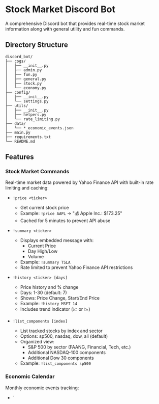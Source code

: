 # Stock Market Discord Bot

A comprehensive Discord bot that provides real-time stock market information along with general utility and fun commands.

## Directory Structure 
```
discord_bot/
├── cogs/
│   ├── __init__.py
│   ├── admin.py
│   ├── fun.py
│   ├── general.py
│   ├── stock.py
│   └── economy.py
├── config/
│   ├── __init__.py
│   └── settings.py
├── utils/
│   ├── __init__.py
│   ├── helpers.py
│   └── rate_limiting.py
├── data/
│   └── *_economic_events.json
├── main.py
├── requirements.txt
└── README.md
```

## Features

### Stock Market Commands
Real-time market data powered by Yahoo Finance API with built-in rate limiting and caching:

- `!price <ticker>`
  - Get current stock price
  - Example: `!price AAPL` → "💰 Apple Inc.: $173.25"
  - Cached for 5 minutes to prevent API abuse

- `!summary <ticker>`
  - Displays embedded message with:
    - Current Price
    - Day High/Low
    - Volume
  - Example: `!summary TSLA`
  - Rate limited to prevent Yahoo Finance API restrictions

- `!history <ticker> [days]`
  - Price history and % change
  - Days: 1-30 (default: 7)
  - Shows: Price Change, Start/End Price
  - Example: `!history MSFT 14`
  - Includes trend indicator (📈 or 📉)

- `!list_components [index]`
  - List tracked stocks by index and sector
  - Options: sp500, nasdaq, dow, all (default)
  - Organized view:
    - S&P 500 by sector (FAANG, Financial, Tech, etc.)
    - Additional NASDAQ-100 components
    - Additional Dow 30 components
  - Example: `!list_components sp500`

### Economic Calendar
Monthly economic events tracking:

- `